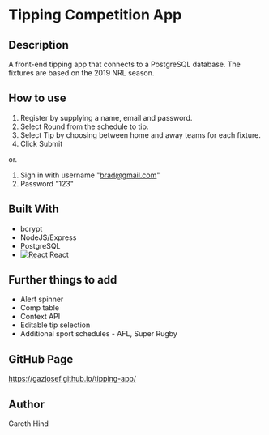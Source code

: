 # Tipping Competition App

## Description

A front-end tipping app that connects to a PostgreSQL database. The fixtures are based on the 2019 NRL season.

## How to use

1. Register by supplying a name, email and password.
2. Select Round from the schedule to tip.
3. Select Tip by choosing between home and away teams for each fixture.
4. Click Submit

or.

1. Sign in with username "brad@gmail.com"
2. Password "123"

## Built With

- bcrypt
- NodeJS/Express
- PostgreSQL
- [![React](https://raw.githubusercontent.com/jalbertsr/logo-badge-images/master/img/react_logo.png)](https://facebook.github.io/react/)
 React

## Further things to add

- Alert spinner
- Comp table
- Context API
- Editable tip selection
- Additional sport schedules - AFL, Super Rugby

## GitHub Page

https://gazjosef.github.io/tipping-app/

## Author

Gareth Hind
